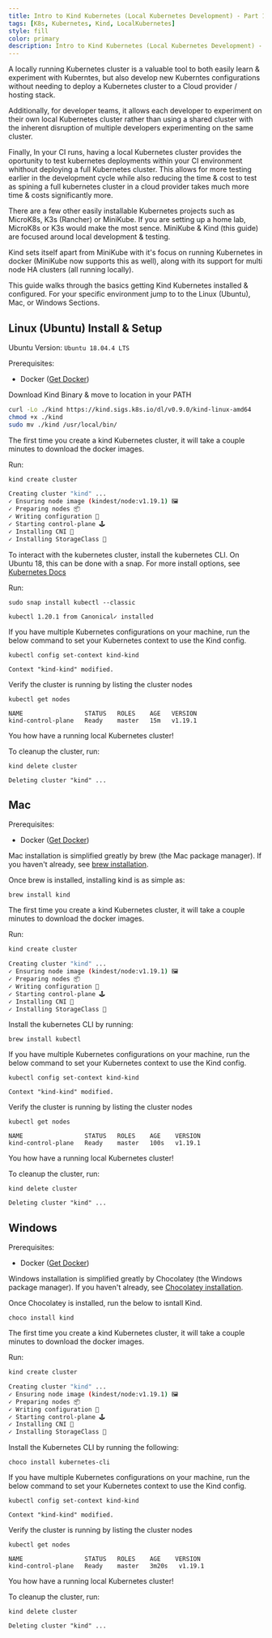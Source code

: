 ```yaml
---
title: Intro to Kind Kubernetes (Local Kubernetes Development) - Part 1
tags: [K8s, Kubernetes, Kind, LocalKubernetes]
style: fill
color: primary
description: Intro to Kind Kubernetes (Local Kubernetes Development) - Part 1 - Introduction (installation & first config)
---
```


A locally running Kubernetes cluster is a valuable tool to both easily learn & experiment with Kuberntes, but also develop new Kuberntes configurations without needing to deploy a Kubernetes cluster to a Cloud provider / hosting stack.  

Additionally, for developer teams, it allows each developer to experiment on their own local Kubernetes cluster rather than using a shared cluster with the inherent disruption of multiple developers experimenting on the same cluster.  

Finally, In your CI runs, having a local Kubernetes cluster provides the oportunity to test kubernetes deployments within your CI environment whithout deploying a full Kubernetes cluster.  This allows for more testing earlier in the development cycle while also reducing the time & cost to test as spining a full kubernetes cluster in a cloud provider takes much more time & costs significantly more.

There are a few other easily installable Kubernetes projects such as MicroK8s, K3s (Rancher) or MiniKube.  If you are setting up a home lab, MicroK8s or K3s would make the most sence.  MiniKube & Kind (this guide) are focused around local development & testing.  

Kind sets itself apart from MiniKube with it's focus on running Kubernetes in docker (MiniKube now supports this as well), along with its support for multi node HA clusters (all running locally). 

This guide walks through the basics getting Kind Kubernetes installed & configured.  For your specific environment jump to to the Linux (Ubuntu), Mac, or Windows Sections.


## Linux (Ubuntu) Install & Setup

Ubuntu Version: ```Ubuntu 18.04.4 LTS```

Prerequisites:
+ Docker ([Get Docker](https://docs.docker.com/get-docker/))

Download Kind Binary & move to location in your PATH
````bash
curl -Lo ./kind https://kind.sigs.k8s.io/dl/v0.9.0/kind-linux-amd64
chmod +x ./kind
sudo mv ./kind /usr/local/bin/
````

The first time you create a kind Kubernetes cluster, it will take a couple minutes to download the docker images.

Run:
```bash
kind create cluster
```
 ```bash
 Creating cluster "kind" ...
 ✓ Ensuring node image (kindest/node:v1.19.1) 🖼 
 ✓ Preparing nodes 📦  
 ✓ Writing configuration 📜 
 ✓ Starting control-plane 🕹️ 
 ✓ Installing CNI 🔌 
 ✓ Installing StorageClass 💾
 ```

To interact with the kubernetes cluster, install the kubernetes CLI.  On Ubuntu 18, this can be done with a snap.  For more install options, see [Kubernetes Docs](https://kubernetes.io/docs/tasks/tools/install-kubectl/#install-kubectl-on-linux)

Run:
```
sudo snap install kubectl --classic
```
```
kubectl 1.20.1 from Canonical✓ installed
```

If you have multiple Kubernetes configurations on your machine, run the below command to set your Kubernetes context to use the Kind config.
```
kubectl config set-context kind-kind
```
```
Context "kind-kind" modified.
```

Verify the cluster is running by listing the cluster nodes
```
kubectl get nodes
```
```
NAME                 STATUS   ROLES    AGE   VERSION
kind-control-plane   Ready    master   15m   v1.19.1
```

You how have a running local Kubernetes cluster!

To cleanup the cluster, run:
```
kind delete cluster
```
```
Deleting cluster "kind" ...
```

## Mac

Prerequisites:
+ Docker ([Get Docker](https://docs.docker.com/get-docker/))

Mac installation is simplified greatly by brew (the Mac package manager).  If you haven't already, see [brew installation](./brew).

Once brew is installed, installing kind is as simple as:
```
brew install kind
```

The first time you create a kind Kubernetes cluster, it will take a couple minutes to download the docker images.

Run:
```bash
kind create cluster
```
 ```bash
 Creating cluster "kind" ...
 ✓ Ensuring node image (kindest/node:v1.19.1) 🖼 
 ✓ Preparing nodes 📦  
 ✓ Writing configuration 📜 
 ✓ Starting control-plane 🕹️ 
 ✓ Installing CNI 🔌 
 ✓ Installing StorageClass 💾
 ```
 
Install the kubernetes CLI by running:
```
brew install kubectl
```

If you have multiple Kubernetes configurations on your machine, run the below command to set your Kubernetes context to use the Kind config.
```
kubectl config set-context kind-kind
```
```
Context "kind-kind" modified.
```
 
Verify the cluster is running by listing the cluster nodes
```
kubectl get nodes
```
```
NAME                 STATUS   ROLES    AGE    VERSION
kind-control-plane   Ready    master   100s   v1.19.1
```

You how have a running local Kubernetes cluster!

To cleanup the cluster, run:
```
kind delete cluster
```
```
Deleting cluster "kind" ...
```


## Windows

Prerequisites:
+ Docker ([Get Docker](https://docs.docker.com/get-docker/))

Windows installation is simplified greatly by Chocolatey (the Windows package manager).  If you haven't already, see [Chocolatey installation](./windows-chocolatey).

Once Chocolatey is installed, run the below to isntall Kind.

```
choco install kind
```

The first time you create a kind Kubernetes cluster, it will take a couple minutes to download the docker images.

Run:
```bash
kind create cluster
```
 ```bash
 Creating cluster "kind" ...
 ✓ Ensuring node image (kindest/node:v1.19.1) 🖼 
 ✓ Preparing nodes 📦  
 ✓ Writing configuration 📜 
 ✓ Starting control-plane 🕹️ 
 ✓ Installing CNI 🔌 
 ✓ Installing StorageClass 💾
 ```


Install the Kubernetes CLI by running the following:
```
choco install kubernetes-cli
```

If you have multiple Kubernetes configurations on your machine, run the below command to set your Kubernetes context to use the Kind config.
```
kubectl config set-context kind-kind
```
```
Context "kind-kind" modified.
```


Verify the cluster is running by listing the cluster nodes
```
kubectl get nodes
```
```
NAME                 STATUS   ROLES    AGE    VERSION
kind-control-plane   Ready    master   3m20s   v1.19.1
```

You how have a running local Kubernetes cluster!

To cleanup the cluster, run:
```
kind delete cluster
```
```
Deleting cluster "kind" ...
```
